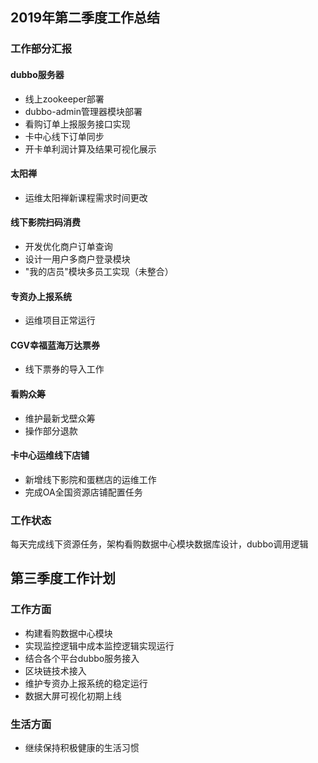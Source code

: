 ## 2019年第二季度工作总结
### 工作部分汇报
#### dubbo服务器
- 线上zookeeper部署
- dubbo-admin管理器模块部署
- 看购订单上报服务接口实现
- 卡中心线下订单同步
- 开卡单利润计算及结果可视化展示
#### 太阳禅
- 运维太阳禅新课程需求时间更改
#### 线下影院扫码消费
- 开发优化商户订单查询
- 设计一用户多商户登录模块
- "我的店员"模块多员工实现（未整合）
#### 专资办上报系统
- 运维项目正常运行
#### CGV幸福蓝海万达票券
- 线下票券的导入工作
#### 看购众筹
- 维护最新戈壁众筹
- 操作部分退款
#### 卡中心运维线下店铺
- 新增线下影院和蛋糕店的运维工作
- 完成OA全国资源店铺配置任务
### 工作状态
每天完成线下资源任务，架构看购数据中心模块数据库设计，dubbo调用逻辑
## 第三季度工作计划
### 工作方面
- 构建看购数据中心模块
- 实现监控逻辑中成本监控逻辑实现运行
- 结合各个平台dubbo服务接入
- 区块链技术接入
- 维护专资办上报系统的稳定运行
- 数据大屏可视化初期上线
### 生活方面
- 继续保持积极健康的生活习惯